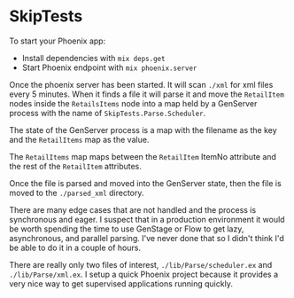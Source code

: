 # SkipTests

To start your Phoenix app:

  * Install dependencies with `mix deps.get`
  * Start Phoenix endpoint with `mix phoenix.server`

Once the phoenix server has been started. It will scan `./xml` for xml files every 5 minutes.
When it finds a file it will parse it and move the `RetailItem` nodes inside the `RetailsItems` node
into a map held by a GenServer process with the name of `SkipTests.Parse.Scheduler`.

The state of the GenServer process is a map with the filename as the key and the `RetailItems` map
as the value.

The `RetailItems` map maps between the `RetailItem` ItemNo attribute and the rest of the `RetailItem`
attributes.

Once the file is parsed and moved into the GenServer state, then the file is moved to the `./parsed_xml` directory.

There are many edge cases that are not handled and the process is synchronous and eager. I suspect that in a
production environment it would be worth spending the time to use GenStage or Flow to get lazy, asynchronous,
and parallel parsing. I've never done that so I didn't think I'd be able to do it in a couple of hours.

There are really only two files of interest, `./lib/Parse/scheduler.ex` and `./lib/Parse/xml.ex`. I setup a quick
Phoenix project because it provides a very nice way to get supervised applications running quickly.
